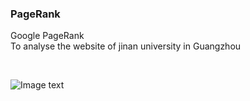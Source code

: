 ### PageRank
Google PageRank<br>
To analyse the website of jinan university in Guangzhou<br>

<br>

![Image text](http://www.jsphlim.cn/docs/myplot.png)
